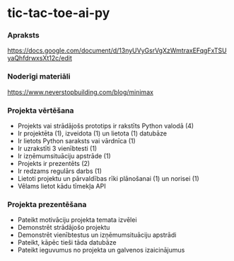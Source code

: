 # tic-tac-toe-ai-py

### Apraksts
https://docs.google.com/document/d/13nyUVyGsrVgXzWmtraxEFqgFxTSUyaQhfdrwxsXt12c/edit

### Noderīgi materiāli
https://www.neverstopbuilding.com/blog/minimax

### Projekta vērtēšana
- Projekts vai strādājošs prototips ir rakstīts Python valodā (4)
- Ir projektēta (1), izveidota (1) un lietota (1) datubāze
- Ir lietots Python saraksts vai vārdnīca (1)
- Ir uzrakstīti 3 vienībtesti (1)
- Ir izņēmumsituāciju apstrāde (1)
- Projekts ir prezentēts (2)
- Ir redzams regulārs darbs (1)
- Lietoti projektu un pārvaldības rīki plānošanai (1) un norisei (1)
- Vēlams lietot kādu tīmekļa API

### Projekta prezentēšana
- Pateikt motivāciju projekta temata izvēlei
- Demonstrēt strādājošo projektu
- Demonstrēt vienībtestus un izņēmumsituāciju apstrādi
- Pateikt, kāpēc tieši tāda datubāze
- Pateikt ieguvumus no projekta un galvenos izaicinājumus
